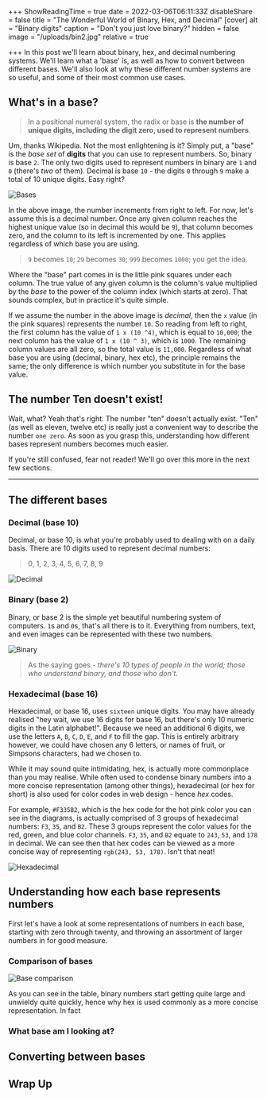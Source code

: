 +++
ShowReadingTime = true
date = 2022-03-06T06:11:33Z
disableShare = false
title = "The Wonderful World of Binary, Hex, and Decimal"
[cover]
alt = "Binary digits"
caption = "Don't you just love binary?"
hidden = false
image = "/uploads/bin2.jpg"
relative = true

+++
In this post we'll learn about binary, hex, and decimal numbering systems. We'll learn what a 'base' is, as well as how to convert between different bases. We'll also look at why these different number systems are so useful, and some of their most common use cases.

## What's in a base?

> In a positional numeral system, the radix or base is **the number of unique digits, including the digit zero, used to represent numbers**.

Um, thanks Wikipedia. Not the most enlightening is it? Simply put, a "base" is the _base set_ of **digits** that you can use to represent numbers. So, binary is base `2`. The only two digits used to represent numbers in binary are `1` and `0` (there's _two_ of them). Decimal is base `10` - the digits `0` through `9` make a total of 10 unique digits. Easy right? 

![Bases](/uploads/bases.png#center "Bases")

In the above image, the number increments from right to left.  For now, let's assume this is a decimal number.  Once any given column reaches the highest unique value (so in decimal this would be `9`), that column becomes zero, and the column to its left is incremented by one. This applies regardless of which base you are using.

> `9` becomes `10`; `29` becomes `30`; `999` becomes `1000`;  you get the idea.

Where the "base" part comes in is the little pink squares under each column.  The true value of any given column is the column's value multiplied by the _base_ to the power of the column index (which starts at zero). That sounds complex, but in practice it's quite simple.

If we assume the number in the above image is _decimal_, then the `x` value (in the pink squares) represents the number `10`. So reading from left to right, the first column has the value of `1 x (10 ^4)`, which is equal to `10,000`; the next column has the value of `1 x (10 ^ 3)`, which is `1000`.  The remaining column values are all zero, so the total value is `11,000`. Regardless of what base you are using (decimal, binary, hex etc), the principle remains the same; the only difference is which number you substitute in for the base value.

## The number Ten doesn't exist!

Wait, what? Yeah that's right. The number "ten" doesn't actually exist.  "Ten" (as well as eleven, twelve etc) is really just a convenient way to describe the number `one zero`.  As soon as you grasp this, understanding how different bases represent numbers becomes much easier.

If you're still confused, fear not reader! We'll go over this more in the next few sections.

***

## The different bases

### Decimal (base 10)

Decimal, or base 10, is what you're probably used to dealing with on a daily basis. There are 10 digits used to represent decimal numbers:

> 0, 1, 2, 3, 4, 5, 6, 7, 8, 9

![Decimal](/uploads/decimal.png#center)

### Binary (base 2)

Binary, or base 2 is the simple yet beautiful numbering system of computers. `1`s and `0`s, that's all there is to it. Everything from numbers, text, and even images can be represented with these two numbers.

![Binary](/uploads/binary.png#center)

> As the saying goes - _there's 10 types of people in the world; those who understand binary, and those who don't._

### Hexadecimal (base 16)

Hexadecimal, or base 16, uses `sixteen` unique digits. You may have already realised "hey wait, we use 16 digits for base 16, but there's only 10 numeric digits in the Latin alphabet!". Because we need an additional 6 digits, we use the letters `A`, `B`, `C`, `D`, `E`, and `F` to fill the gap.  This is entirely arbitrary however, we could have chosen any 6 letters, or names of fruit, or Simpsons characters, had we chosen to.

While it may sound quite intimidating, hex, is actually more commonplace than you may realise.  While often used to condense binary numbers into a more concise representation (among other things), hexadecimal (or hex for short) is also used for color codes in web design - hence _hex_ codes.

For example, `#F335B2`, which is the hex code for the hot pink color you can see in the diagrams, is actually comprised of 3 groups of hexadecimal numbers: `F3`, `35`, and `B2`. These 3 groups represent the color values for the red, green, and blue color channels. `F3`, `35`, and `B2` equate to `243`, `53`, and `178` in decimal.  We can see then that hex codes can be viewed as a more concise way of representing `rgb(243, 53, 178)`. Isn't that neat!

![Hexadecimal](/uploads/hex.png#center)

## Understanding how each base represents numbers

First let's have a look at some representations of numbers in each base, starting with zero through twenty, and throwing an assortment of larger numbers in for good measure.

### Comparison of bases

![Base comparison](/uploads/comparison.png)

As you can see in the table, binary numbers start getting quite large and unwieldy quite quickly, hence why hex is used commonly as a more concise representation. In fact

### What base am I looking at?

## Converting between bases

## Wrap Up